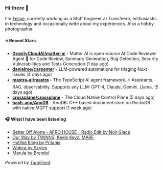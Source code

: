 ### Hi there 👋

I'm [Felipe](https://felipevm.com), currently working as a Staff Engineer at Transfeera, enthusiastic in technology and occasionally write about my experiences. Also a hobby photographer.

#### ⭐ Recent Stars
- **[GravityCloudAI/matter-ai](https://github.com/GravityCloudAI/matter-ai)** - Matter AI is open-source AI Code Reviewer Agent 🤖 for Code Review, Summary Generation, Bug Detection, Security Vulnerabilities and Tests Generation (1 day ago)
- **[danielroe/carpenter](https://github.com/danielroe/carpenter)** - LLM-powered automations for triaging Nuxt issues (4 days ago)
- **[mastra-ai/mastra](https://github.com/mastra-ai/mastra)** - The TypeScript AI agent framework. ⚡ Assistants, RAG, observability. Supports any LLM: GPT-4, Claude, Gemini, Llama. (5 days ago)
- **[crossplane/crossplane](https://github.com/crossplane/crossplane)** - The Cloud Native Control Plane (5 days ago)
- **[hash-anu/AnuDB](https://github.com/hash-anu/AnuDB)** - AnuDB: C&#43;&#43; based document store on RocksDB with native MQTT support (1 week ago)

#### 🎧 What I have been listening
- [Better Off Alone - AFRO HOUSE - Radio Edit by Noir Glacé](https://open.spotify.com/track/3vPLH4fDNAOr13TXq44dG2)
- [Our Way by TWINNS, Keely Keyz, MARE](https://open.spotify.com/track/4uAyfGoQcu1tmM0uvQxQI8)
- [Hotline Bling by Pritanis](https://open.spotify.com/track/3bJlqoHfwhr8y1vHenjaFX)
- [Wokira by Skyles](https://open.spotify.com/track/33KcGL7WbbCOfFw4fYM17o)
- [Marula by Brendel](https://open.spotify.com/track/273hGZ1slyAniJaHP4qAjm)

_Powered by [TuneFeed](https://tunefeed.app?ref=github.com)_
